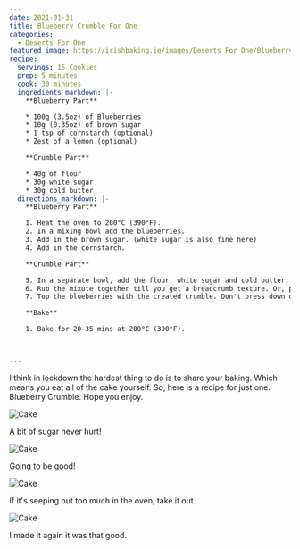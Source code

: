 ```yaml
---
date: 2021-01-31
title: Blueberry Crumble For One
categories:
  - Deserts For One
featured_image: https://irishbaking.ie/images/Deserts_For_One/Blueberry_Crumble/Image_1.jpg
recipe:
  servings: 15 Cookies
  prep: 5 minutes
  cook: 30 minutes
  ingredients_markdown: |-
    **Blueberry Part**

    * 100g (3.5oz) of Blueberries
    * 10g (0.35oz) of brown sugar
    * 1 tsp of cornstarch (optional)
    * Zest of a lemon (optional)

    **Crumble Part**

    * 40g of flour
    * 30g white sugar
    * 30g cold butter
  directions_markdown: |-
    **Blueberry Part**

    1. Heat the oven to 200°C (390°F).
    2. In a mixing bowl add the blueberries.
    3. Add in the brown sugar. (white sugar is also fine here)
    4. Add in the cornstarch.

    **Crumble Part**

    5. In a separate bowl, add the flour, white sugar and cold butter.
    6. Rub the mixute together till you get a breadcrumb texture. Or, pop it into the food processor to mix it well.
    7. Top the blueberries with the created crumble. Don't press down on the crumble, you want some air flowing.

    **Bake**

    1. Bake for 20-35 mins at 200°C (390°F).



---
```

I think in lockdown the hardest thing to do is to share your baking. Which means you eat all of the cake yourself. So, here is a recipe for just one. Blueberry Crumble. Hope you enjoy.

![Cake](https://irishbaking.ie/images/Deserts_For_One/Blueberry_Crumble/Image_2.jpg)

A bit of sugar never hurt!

![Cake](https://irishbaking.ie/images/Deserts_For_One/Blueberry_Crumble/Image_3.jpg)

Going to be good!

![Cake](https://irishbaking.ie/images/Deserts_For_One/Blueberry_Crumble/Image_4.jpg)

If it's seeping out too much in the oven, take it out.

![Cake](https://irishbaking.ie/images/Deserts_For_One/Blueberry_Crumble/Image_5.jpg)

I made it again it was that good.
